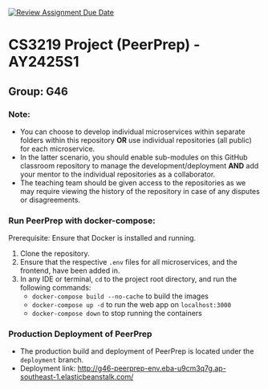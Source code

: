 [![Review Assignment Due Date](https://classroom.github.com/assets/deadline-readme-button-22041afd0340ce965d47ae6ef1cefeee28c7c493a6346c4f15d667ab976d596c.svg)](https://classroom.github.com/a/bzPrOe11)
# CS3219 Project (PeerPrep) - AY2425S1
## Group: G46

### Note: 
- You can choose to develop individual microservices within separate folders within this repository **OR** use individual repositories (all public) for each microservice. 
- In the latter scenario, you should enable sub-modules on this GitHub classroom repository to manage the development/deployment **AND** add your mentor to the individual repositories as a collaborator. 
- The teaching team should be given access to the repositories as we may require viewing the history of the repository in case of any disputes or disagreements. 

### Run PeerPrep with docker-compose:
Prerequisite: Ensure that Docker is installed and running.
1. Clone the repository.
2. Ensure that the respective `.env` files for all microservices, and the frontend, have been added in.
3. In any IDE or terminal, `cd` to the project root directory, and run the following commands:
    - `docker-compose build --no-cache` to build the images
    - `docker-compose up -d` to run the web app on `localhost:3000`
    - `docker-compose down` to stop running the containers

### Production Deployment of PeerPrep
- The production build and deployment of PeerPrep is located under the `deployment` branch.
- Deployment link: http://g46-peerprep-env.eba-u9cm3q7g.ap-southeast-1.elasticbeanstalk.com/